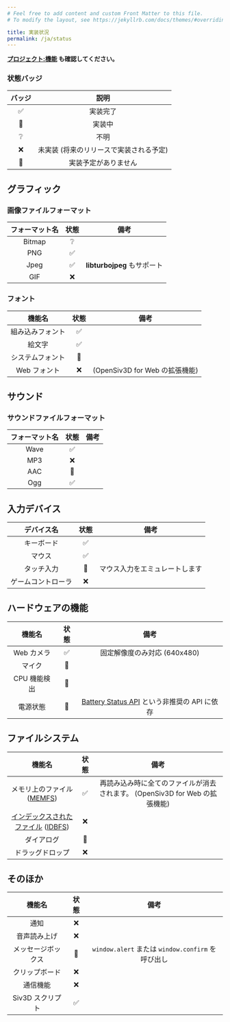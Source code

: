 ```yaml
---
# Feel free to add content and custom Front Matter to this file.
# To modify the layout, see https://jekyllrb.com/docs/themes/#overriding-theme-defaults

title: 実装状況
permalink: /ja/status
---
```


**[プロジェクト:機能](https://github.com/nokotan/OpenSiv3D/projects/1) も確認してください。**

### 状態バッジ

| バッジ | 説明 |
| :--: | :--: |
| ✅ | 実装完了 |
| 🚧 | 実装中 |
| ❔ | 不明 |
| ❌ | 未実装 (将来のリリースで実装される予定) |
| 🚫 | 実装予定がありません |

## グラフィック

### 画像ファイルフォーマット

| フォーマット名 | 状態 | 備考 |
| :--: | :--: | :--: |
| Bitmap | ❔ | |
| PNG | ✅ | |
| Jpeg | ✅ | **libturbojpeg** もサポート |
| GIF | ❌ | |

### フォント

| 機能名 | 状態 | 備考 |
| :--: | :--: | :--: |
| 組み込みフォント | ✅ | |
| 絵文字 | ✅ | |
| システムフォント | 🚫 | |
| Web フォント | ❌ | (OpenSiv3D for Web の拡張機能) |

## サウンド

### サウンドファイルフォーマット

| フォーマット名 | 状態 | 備考 |
| :--: | :--: | :--: |
| Wave | ✅  | |
| MP3 | ❌ | |
| AAC | 🚧 | |
| Ogg | ✅  | |

## 入力デバイス

| デバイス名 | 状態 | 備考 |
| :--: | :--: | :--: |
| キーボード | ✅ | |
| マウス | ✅ | |
| タッチ入力 | 🚧 | マウス入力をエミュレートします |
| ゲームコントローラ | ❌ | |

## ハードウェアの機能

| 機能名 | 状態 | 備考 |
| :--: | :--: | :--: |
| Web カメラ | ✅ | 固定解像度のみ対応 (640x480) |
| マイク | 🚧 | |
| CPU 機能検出 | 🚫 | |
| 電源状態 | 🚫 | [Battery Status API](https://developer.mozilla.org/ja/docs/Web/API/Battery_Status_API) という非推奨の API に依存 |

## ファイルシステム

| 機能名 | 状態 | 備考 |
| :--: | :--: | :--: |
| メモリ上のファイル ([MEMFS](https://emscripten.org/docs/api_reference/Filesystem-API.html#filesystem-api-idbfs)) | ✅ | 再読み込み時に全てのファイルが消去されます。 (OpenSiv3D for Web の拡張機能) |
| [インデックスされたファイル](https://developer.mozilla.org/ja/docs/Web/API/IndexedDB_API) ([IDBFS](https://emscripten.org/docs/api_reference/Filesystem-API.html#filesystem-api-idbfs)) | ❌ | |
| ダイアログ | 🚧 | |
| ドラッグドロップ | ❌ | |

## そのほか

| 機能名 | 状態 | 備考 |
| :--: | :--: | :--: |
| 通知 | ❌ | |
| 音声読み上げ | ❌ | |
| メッセージボックス | 🚧 | `window.alert` または `window.confirm` を呼び出し |
| クリップボード | ❌ | |
| 通信機能 | ❌ | |
| Siv3D スクリプト | ✅ | |
